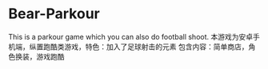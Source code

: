 # Bear-Parkour
This is a parkour game which you can also do football shoot.
本游戏为安卓手机端，纵置跑酷类游戏，特色：加入了足球射击的元素
包含内容：简单商店，角色换装，游戏跑酷
